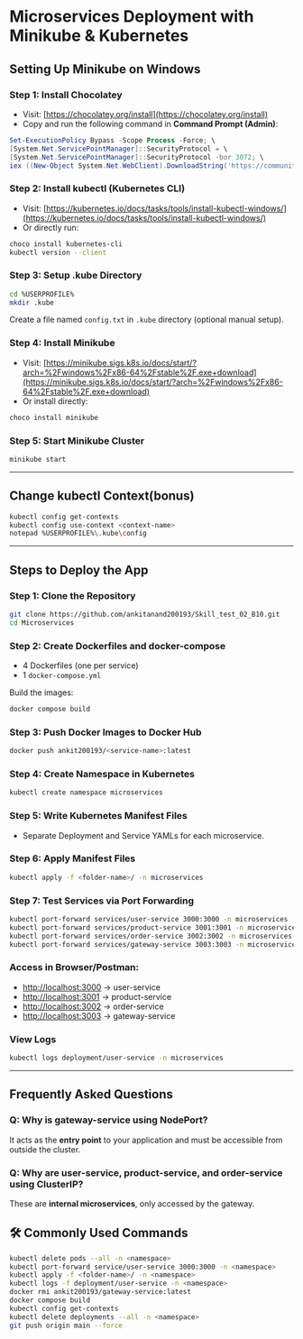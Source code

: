 # Microservices Deployment with Minikube & Kubernetes

## Setting Up Minikube on Windows

### Step 1: Install Chocolatey

* Visit: [https://chocolatey.org/install](https://chocolatey.org/install)
* Copy and run the following command in **Command Prompt (Admin)**:
```powershell
Set-ExecutionPolicy Bypass -Scope Process -Force; \
[System.Net.ServicePointManager]::SecurityProtocol = \
[System.Net.ServicePointManager]::SecurityProtocol -bor 3072; \
iex ((New-Object System.Net.WebClient).DownloadString('https://community.chocolatey.org/install.ps1'))
```

### Step 2: Install kubectl (Kubernetes CLI)

* Visit: [https://kubernetes.io/docs/tasks/tools/install-kubectl-windows/](https://kubernetes.io/docs/tasks/tools/install-kubectl-windows/)
* Or directly run:
```bash
choco install kubernetes-cli
kubectl version --client
```

### Step 3: Setup .kube Directory

```bash
cd %USERPROFILE%
mkdir .kube
```

Create a file named `config.txt` in `.kube` directory (optional manual setup).

### Step 4: Install Minikube

* Visit: [https://minikube.sigs.k8s.io/docs/start/?arch=%2Fwindows%2Fx86-64%2Fstable%2F.exe+download](https://minikube.sigs.k8s.io/docs/start/?arch=%2Fwindows%2Fx86-64%2Fstable%2F.exe+download)
* Or install directly:

```bash
choco install minikube
```

### Step 5: Start Minikube Cluster

```bash
minikube start
```

---

## Change kubectl Context(bonus)

```bash
kubectl config get-contexts
kubectl config use-context <context-name>
notepad %USERPROFILE%\.kube\config
```

---

##  Steps to Deploy the App

### Step 1: Clone the Repository

```bash
git clone https://github.com/ankitanand200193/Skill_test_02_B10.git
cd Microservices
```

### Step 2: Create Dockerfiles and docker-compose

* 4 Dockerfiles (one per service)
* 1 `docker-compose.yml`

Build the images:

```bash
docker compose build
```

### Step 3: Push Docker Images to Docker Hub

```bash
docker push ankit200193/<service-name>:latest
```

### Step 4: Create Namespace in Kubernetes

```bash
kubectl create namespace microservices
```

### Step 5: Write Kubernetes Manifest Files

* Separate Deployment and Service YAMLs for each microservice.

### Step 6: Apply Manifest Files

```bash
kubectl apply -f <folder-name>/ -n microservices
```

### Step 7: Test Services via Port Forwarding

```bash
kubectl port-forward services/user-service 3000:3000 -n microservices
kubectl port-forward services/product-service 3001:3001 -n microservices
kubectl port-forward services/order-service 3002:3002 -n microservices
kubectl port-forward services/gateway-service 3003:3003 -n microservices
```

### Access in Browser/Postman:

* [http://localhost:3000](http://localhost:3000/users) → user-service
* [http://localhost:3001](http://localhost:3001/products) → product-service
* [http://localhost:3002](http://localhost:3002/orders) → order-service
* [http://localhost:3003](http://localhost:3003/api/users) → gateway-service

### View Logs

```bash
kubectl logs deployment/user-service -n microservices
```

---

## Frequently Asked Questions

### Q: Why is gateway-service using NodePort?

It acts as the **entry point** to your application and must be accessible from outside the cluster.

### Q: Why are user-service, product-service, and order-service using ClusterIP?

These are **internal microservices**, only accessed by the gateway.

## 🛠 Commonly Used Commands

```bash
kubectl delete pods --all -n <namespace>
kubectl port-forward service/user-service 3000:3000 -n <namespace>
kubectl apply -f <folder-name>/ -n <namespace>
kubectl logs -f deployment/user-service -n <namespace>
docker rmi ankit200193/gateway-service:latest
docker compose build
kubectl config get-contexts
kubectl delete deployments --all -n <namespace>
git push origin main --force
```
